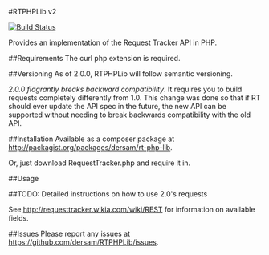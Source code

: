#RTPHPLib v2

[![Build Status](https://travis-ci.org/dersam/RTPHPLib.svg?branch=2.0.0)](https://travis-ci.org/dersam/RTPHPLib.svg?branch=2.0.0)

Provides an implementation of the Request Tracker API in PHP.

##Requirements
The curl php extension is required.

##Versioning
As of 2.0.0, RTPHPLib will follow semantic versioning.

*2.0.0 flagrantly breaks backward compatibility*. It requires you to build 
requests completely differently from 1.0. This change was done so that if RT
should ever update the API spec in the future, the new API can be supported
without needing to break backwards compatibility with the old API.

##Installation
Available as a composer package at http://packagist.org/packages/dersam/rt-php-lib.

Or, just download RequestTracker.php and require it in.

##Usage

##TODO: Detailed instructions on how to use 2.0's requests


See http://requesttracker.wikia.com/wiki/REST for information on available fields.

##Issues
Please report any issues at https://github.com/dersam/RTPHPLib/issues.
